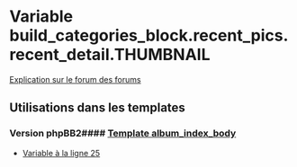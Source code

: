 # Variable build_categories_block.recent_pics.recent_detail.THUMBNAIL
[Explication sur le forum des forums](http://forum.forumactif.com/t294113-listing-des-variables#build_categories_block.recent_pics.recent_detail.THUMBNAIL)
## Utilisations dans les templates
### Version phpBB2#### [Template album_index_body](subsilver/album_index_body.md)
* [Variable à la ligne 25](../subsilver/album_index_body.tpl#L25)